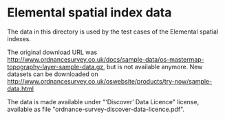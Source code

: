 Elemental spatial index data
============================

The data in this directory is used by the test cases of the Elemental spatial indexes.

The original download URL was http://www.ordnancesurvey.co.uk/docs/sample-data/os-mastermap-topography-layer-sample-data.gz,
but is not available anymore. New datasets can be downloaded on http://www.ordnancesurvey.co.uk/oswebsite/products/try-now/sample-data.html

The data is made available under "‘Discover’ Data Licence" license, available as file "ordnance-survey-discover-data-licence.pdf".
